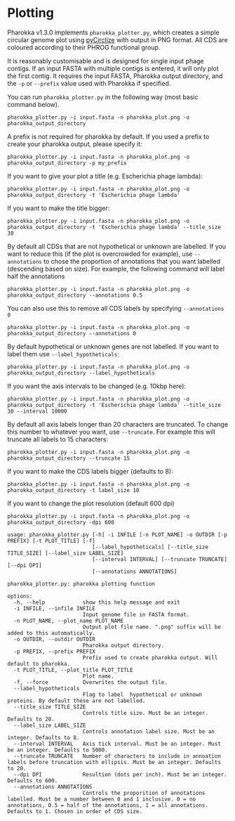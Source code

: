 # Plotting

Pharokka v1.3.0 implements `pharokka_plotter.py`, which creates a simple circular genome plot using [pyCirclize](https://github.com/moshi4/pyCirclize) with output in PNG format. All CDS are coloured according to their PHROG functional group. 

It is reasonably customisable and is designed for single input phage contigs. If an input FASTA with multiple contigs is entered, it will only plot the first contig. It requires the input FASTA, Pharokka output directory, and the `-p` or `--prefix` value used with Pharokka if specified. 

You can run `pharokka_plotter.py` in the following way (most basic command below).

`pharokka_plotter.py -i input.fasta -n pharokka_plot.png -o pharokka_output_directory`

A prefix is not required for pharokka by default. If you used a prefix to create your pharokka output, please specify it: 

`pharokka_plotter.py -i input.fasta -n pharokka_plot.png -o pharokka_output_directory -p my_prefix`

If you want to give your plot a title (e.g. Escherichia phage lambda): 

`pharokka_plotter.py -i input.fasta -n pharokka_plot.png -o pharokka_output_directory -t 'Escherichia phage lambda' `

If you want to make the title bigger:

`pharokka_plotter.py -i input.fasta -n pharokka_plot.png -o pharokka_output_directory -t 'Escherichia phage lambda' --title_size 30 `

By default all CDSs that are not hypothetical or unknown are labelled. If you want to reduce this (if the plot is overcrowded for example), use `--annotations` to chose the proportion of annotations that you want labelled (descending based on size).
For example, the following command will label half the annotations

`pharokka_plotter.py -i input.fasta -n pharokka_plot.png -o pharokka_output_directory --annotations 0.5 `

You can also use this to remove all CDS labels by specifying `--annotations 0`

`pharokka_plotter.py -i input.fasta -n pharokka_plot.png -o pharokka_output_directory --annotations 0 `

By default hypothetical or unknown genes are not labelled. If you want to label them use `--label_hypotheticals`:

`pharokka_plotter.py -i input.fasta -n pharokka_plot.png -o pharokka_output_directory --label_hypotheticals `

If you want the axis intervals to be changed (e.g. 10kbp here):

`pharokka_plotter.py -i input.fasta -n pharokka_plot.png -o pharokka_output_directory -t 'Escherichia phage lambda' --title_size 30 --interval 10000 `

By default all axis labels longer than 20 characters are truncated. To change this number to whatever you want, use `--truncate`. 
For example this will truncate all labels to 15 characters:

`pharokka_plotter.py -i input.fasta -n pharokka_plot.png -o pharokka_output_directory --truncate 15`

If you want to make the CDS labels bigger (defaults to 8):

`pharokka_plotter.py -i input.fasta -n pharokka_plot.png -o pharokka_output_directory -t label_size 10`

If you want to change the plot resolution (default 600 dpi)

`pharokka_plotter.py -i input.fasta -n pharokka_plot.png -o pharokka_output_directory -dpi 600`

```
usage: pharokka_plotter.py [-h] -i INFILE [-n PLOT_NAME] -o OUTDIR [-p PREFIX] [-t PLOT_TITLE] [-f]
                           [--label_hypotheticals] [--title_size TITLE_SIZE] [--label_size LABEL_SIZE]
                           [--interval INTERVAL] [--truncate TRUNCATE] [--dpi DPI]
                           [--annotations ANNOTATIONS]

pharokka_plotter.py: pharokka plotting function

options:
  -h, --help            show this help message and exit
  -i INFILE, --infile INFILE
                        Input genome file in FASTA format.
  -n PLOT_NAME, --plot_name PLOT_NAME
                        Output plot file name. ".png" suffix will be added to this automatically.
  -o OUTDIR, --outdir OUTDIR
                        Pharokka output directory.
  -p PREFIX, --prefix PREFIX
                        Prefix used to create pharokka output. Will default to pharokka.
  -t PLOT_TITLE, --plot_title PLOT_TITLE
                        Plot name.
  -f, --force           Overwrites the output file.
  --label_hypotheticals
                        Flag to label  hypothetical or unknown proteins. By default these are not labelled.
  --title_size TITLE_SIZE
                        Controls title size. Must be an integer. Defaults to 20.
  --label_size LABEL_SIZE
                        Controls annotation label size. Must be an integer. Defaults to 8.
  --interval INTERVAL   Axis tick interval. Must be an integer. Must be an integer. Defaults to 5000.
  --truncate TRUNCATE   Number of characters to include in annoation labels before truncation with ellipsis. Must be an integer. Defaults to 20.
  --dpi DPI             Resultion (dots per inch). Must be an integer. Defaults to 600.
  --annotations ANNOTATIONS
                        Controls the proporition of annotations labelled. Must be a number between 0 and 1 inclusive. 0 = no annotations, 0.5 = half of the annotations, 1 = all annotations. Defaults to 1. Chosen in order of CDS size.
```